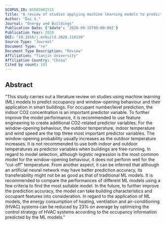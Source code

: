 ```yaml
---
SCOPUS_ID: 85085981515
Title: "A review of studies applying machine learning models to predict occupancy and window-opening behaviours in smart buildings"
Author: "Dai X."
Journal: "Energy and Buildings"
Publication Date: {'$date': '2020-09-15T00:00:00Z'}
Publication Year: 2020
DOI: "10.1016/j.enbuild.2020.110159"
Source Type: "Journal"
Document Type: "re"
Document Type Description: "Review"
Affiliation: "Tianjin University"
Affiliation Country: "China"
Cited by count: 101
---
```


## Abstract
"This study carries out a literature review on studies using machine learning (ML) models to predict occupancy and window-opening behaviour and their application in smart buildings. For occupant number/level prediction, the indoor CO2 concentration is an important predictor variable. To further improve the model performance, it is recommended to use feature engineering to create additional CO2-related predictor variables. For the window-opening behaviour, the outdoor temperature, indoor temperature and wind speed are the top three most important predictor variables. The window-opening probability usually increases as the outdoor temperature increases. It is not recommended to use both indoor and outdoor temperatures as predictor variables when buildings are free-running. In regard to model selection, although logistic regression is the most common model for the window-opening behaviour, it does not perform well for the “cut-off” temperature. From another aspect, it can be inferred that although an artificial neural network may have better prediction accuracy, its transferability might not be as good as that of traditional ML models. It is recommended to compare the performances of different ML models using a few criteria to find the most suitable model. In the future, to further improve the prediction accuracy, the model can take building characteristics and occupant features into consideration. In regard to the application of ML models, the energy consumption of heating, ventilation and air-conditioning (HVAC) systems can be reduced by 23% on average by optimizing the control strategy of HVAC systems according to the occupancy information predicted by the ML models."
